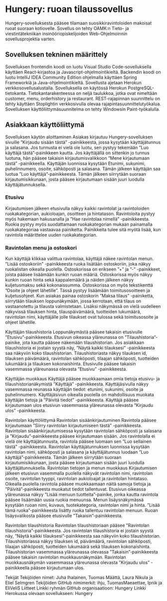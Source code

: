  
# **Hungery: ruoan tilaussovellus**

Hungery-sovelluksesta pääsee tilamaan suosikkiravintoloiden makoisat ruoat suoraan kotiovelle. 
Sovellus on tehty OAMK:n Tieto- ja viestintätekniikan insinööriopiskelijoiden Web-Ohjelmoinnin sovellusprojektia varten.

## **Sovelluksen tekninen määrittely**
Sovelluksen frontendin koodi on luotu Visual Studio Code-sovelluksella käyttäen React-kirjastoa ja Javascript-ohjelmointikieltä. Backendin koodi on luotu IntelliJ IDEA Community Edition ohjelmalla käyttäen Spring Frameworkiä ja Java-ohjelmointikieltä. Sovellusta ajetaan Herokun verkkosovellusalustalla. Sovelluksella on käytössä Herokun PostgreSQL-tietokanta. Tietokantarakenteessa on neljä taulukkoa, jotka ovat nimeltään customer, menu, orderhistory ja restaurant.
REST-rajapinnan suunnittelu on tehty käyttäen Stoplightin verkkosivulla olevaa rajapintasuunnittelutyökalua.
Sovelluksen käyttöliittymäsuunnitelma on tehty Windowsin Paint-työkalulla.

## **Asiakkaan käyttöliittymä**
Sovelluksen käytön aloittaminen
Asiakas kirjautuu Hungery-sovelluksen sivuille ”Kirjaudu sisään tästä” -painikkeesta, jossa kysytään käyttäjätunnus ja salasana. Jos tunnusta ei vielä ole luotu, sen pystyy tekemään ”Luo käyttäjä tästä”-painikkeen kautta. Jos käyttäjällä on sittenkin jo tunnus luotuna, hän pääsee takaisin kirjautumisvalikkoon ”Mene kirjautumaan tästä” -painikkeella. Käyttäjän luonnissa kysytään Etunimi, sukunimi, puhelinnumero, osoite, sähköposti ja salasana. Tämän jälkeen käyttäjän saa luotua ”Luo käyttäjä”-painikkeesta. Tämän jälkeen siirrytään suoraan kirjautumisikkunaan, josta pääsee kirjautumaan sisään juuri luodulla käyttäjätunnuksella.
 

### **Etusivu**
Kirjautumisen jälkeen etusivulla näkyy kaikki ravintolat ja ravintoloiden ruokakategorian, aukioloajan, osoitteen ja hintatason. Ravintoloita pystyy myös hakemaan hakusanalla ja ”Hae ravintolaa nimellä” -painikkeesta. Ruokia pystyy myös suodattamaan ruokakategorian mukaan painamalla ruokakategoriaa vastaavaa painiketta. Painikkeita tulee sitä myötä lisää, kun ravintola määrittelee uuden ruokakategorian. 
 		

### **Ravintolan menu ja ostoskori**
Kun käyttäjä klikkaa valittua ravintolaa, käyttäjä näkee ravintolan menun. ”Lisää ostoskoriin” -painikkeesta ruoka lisätään ostoskoriin, joka näkyy ruokalistan oikealla puolella. Ostoskorissa on erikseen ”+” ja ”-” -painikkeet, joista pääsee lisäämään kunkin ruoan määriä. Ostoskorissa myös näkyy kunkin ruoan hinta sekä kappalemäärä ja näiden jälkeen näkyy kuljetusmaksu sekä kokonaissumma. Ostoskorissa on myös tekstikenttä ”Osoite ja ohjeet lähetille”. Tässä pystyy lisäämään toimitusosoitteen ja kuljetusohjeet. Kun asiakas painaa ostoskorin ”Maksa tilaus” -painiketta, siirrytään tilauksen loppunäkymään, jossa kerrotaan, että tilaus on vastaanotettu ja tilausta valmistetaan. Lisäksi näkymässä on vielä uudelleen näkyvissä tilauksen hinta, tilauspäivämäärä, tuotteiden lukumäärä, ravintolan nimi, käyttäjälle jolle tilaukset ovat tulossa sekä toimitusosoite ja ohjeet lähetille.

 


Käyttäjän tilaushistoria
Loppunäkymästä pääsee takaisin etusivulle ”Etusivu”-painikkeesta. Etusivun oikeassa yläreunassa on ”Tilaushistoria”-painike, jota kautta pääsee näkemään tilaushistorian. Jos asiakkaan tilaushistoria ei jostain syystä näy, ”Näytä kaikki tilauksesi” -painikkeesta saa näkyviin koko tilaushistorian. Tilaushistoriasta näkyy tilauksen id, tilauksen päivämäärä, ravintolan sähköposti, tilaajan sähköposti, tuotteiden lukumäärä ja tilauksen kokonaishinta. Etusivulle pääsee takaisin vasemmassa yläreunassa olevasta ”Etusivu” -painikkeesta.

Käyttäjän muokkaus
Käyttäjä pääsee muokkaamaan omia tietoja etusivu- ja tilaushistorianäkymistä ”Käyttäjä” -painikkeesta. Käyttäjäsivulla näkyy vasemmassa reunassa käyttäjän tiedot: etunimi, sukunimi, osoite ja puhelinnumero. Käyttäjäsivun oikealla puolella on mahdollisuus muokata käyttäjän tietoja ja ”Päivitä tiedot” -painikkeesta.
Käyttäjä pääsee kirjautumaan ulos etusivun vasemmassa yläreunassa olevasta ”Kirjaudu ulos” -painikkeesta.

Ravintolan käyttöliittymä
Ravintolan sisäänkirjautuminen
Ravintola pääsee kirjautumaan ”Siirry ravintolan kirjautumiseen tästä” -painikkeesta. Ravintolan sisäänkirjautumisessa kysytään ravintolan sähköposti ja salasana ja ”Kirjaudu”-painikkeesta pääsee kirjautumaan sisään. Jos ravintolalla ei vielä ole käyttäjätunnusta, ravintola pääsee luomaan sen ”Luo sellainen tästä” -painikkeesta. Ravintolan käyttäjätunnuksen luonnissa kysytään ravintolan nimi, sähköposti ja salasana ja käyttäjätunnus luodaan ”Luo käyttäjä”-painikkeesta. Tämän jälkeen siirrytään suoraan kirjautumisikkunaan, josta pääsee kirjautumaan sisään juuri luodulla käyttäjätunnuksella.
Ravintolan tietojen ja menun muokkaus
Kirjautumisen jälkeen etusivun vasemmalla puolella näkyvät ravintolan nimi, ravintolan osoite, ravintolan tyyppi, ravintolan aukioloajat ja ravintolan hintataso. Oikealla puolella ravintola pääsee muokkaamaan näitä samoja tietoja ja ”Päivitä”-painikkeesta muokatut tiedot tallentuvat. Etusivun oikeassa yläreunassa näkyy ”Lisää menuun tuotteita”-painike, jonka kautta ravintola pääsee lisäämään uusia ruokia menuunsa. Menun lisäysnäkymässä kysytään ruoan nimi, kuvaus, tuotekategoria, ravintolan nimi ja hinta. ”Lisää tämä ruoka”-painikkeesta lisätty ruoka tallentuu ravintolan menuun. Ruoan lisäysvalikosta pääsee etusivulle ”Takaisin”-painikkeesta. 
 

Ravintolan tilaushistoria
Ravintolan tilaushistoriaan pääsee ”Ravintolan tilaushistoria”-painikkeesta. Jos ravintolan tilaushistoria ei jostain syystä näy, ”Näytä kaikki tilauksesi”-painikkeesta saa näkyviin koko tilaushistorian. Tilaushistoriassa näkyy tilauksen id, päivämäärä, ravintolan sähköposti, tilaajan sähköposti, tuotteiden lukumäärä sekä tilauksen kokonaishinta. Tilaushistorian vasemmassa yläreunassa olevassa ”Takaisin”-painikkeesta pääsee takaisin ravintolan muokkausnäkymään. Ravintolan muokkausnäkymän vasemmassa yläreunassa olevasta ”Kirjaudu ulos” -painikkeella pääsee kirjautumaan ulos.


Tekijät
Tekijöiden nimet: Juha Ihalainen, Tuomas Määttä, Laura Nikula ja Eliel Selmgren
Tekijöiden GitHub nimimerkit: ihju, TuomasMaeaettae, lpnik ja EliVeliS
Liitteet
Linkki ryhmän GitHub organisaatioon: Hungery
Linkki Herokussa olevaan sovellukseen: Hungery


